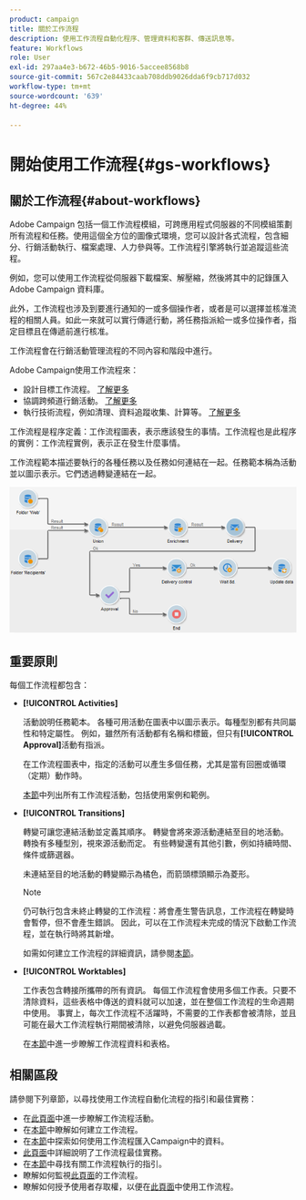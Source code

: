 ```yaml
---
product: campaign
title: 關於工作流程
description: 使用工作流程自動化程序、管理資料和客群、傳送訊息等。
feature: Workflows
role: User
exl-id: 297aa4e3-b672-46b5-9016-5accee8568b8
source-git-commit: 567c2e84433caab708ddb9026dda6f9cb717d032
workflow-type: tm+mt
source-wordcount: '639'
ht-degree: 44%

---
```


# 開始使用工作流程{#gs-workflows}

## 關於工作流程{#about-workflows}

Adobe Campaign 包括一個工作流程模組，可跨應用程式伺服器的不同模組策劃所有流程和任務。使用這個全方位的圖像式環境，您可以設計各式流程，包含細分、行銷活動執行、檔案處理、人力參與等。工作流程引擎將執行並追蹤這些流程。

例如，您可以使用工作流程從伺服器下載檔案、解壓縮，然後將其中的記錄匯入 Adobe Campaign 資料庫。

此外，工作流程也涉及到要進行通知的一或多個操作者，或者是可以選擇並核准流程的相關人員。如此一來就可以實行傳遞行動，將任務指派給一或多位操作者，指定目標且在傳遞前進行核准。

工作流程會在行銷活動管理流程的不同內容和階段中進行。

Adobe Campaign使用工作流程來：

* 設計目標工作流程。 [了解更多](#targeting-workflows)
* 協調跨頻道行銷活動。 [了解更多](#campaign-workflows)
* 執行技術流程，例如清理、資料追蹤收集、計算等。 [了解更多](#technical-workflows)

工作流程是程序定義：工作流程圖表，表示應該發生的事情。工作流程也是此程序的實例：工作流程實例，表示正在發生什麼事情。

工作流程範本描述要執行的各種任務以及任務如何連結在一起。任務範本稱為活動並以圖示表示。它們透過轉變連結在一起。

![](assets/example1.png)

## 重要原則

每個工作流程都包含：

* **[!UICONTROL Activities]**

  活動說明任務範本。 各種可用活動在圖表中以圖示表示。每種型別都有共同屬性和特定屬性。 例如，雖然所有活動都有名稱和標籤，但只有&#x200B;**[!UICONTROL Approval]**&#x200B;活動有指派。

  在工作流程圖表中，指定的活動可以產生多個任務，尤其是當有回圈或循環（定期）動作時。

  [本節](activities.md)中列出所有工作流程活動，包括使用案例和範例。

* **[!UICONTROL Transitions]**

  轉變可讓您連結活動並定義其順序。 轉變會將來源活動連結至目的地活動。 轉換有多種型別，視來源活動而定。 有些轉變還有其他引數，例如持續時間、條件或篩選器。

  未連結至目的地活動的轉變顯示為橘色，而箭頭標頭顯示為菱形。

  >[!NOTE]
  >
  >仍可執行包含未終止轉變的工作流程：將會產生警告訊息，工作流程在轉變時會暫停，但不會產生錯誤。 因此，可以在工作流程未完成的情況下啟動工作流程，並在執行時將其新增。

  如需如何建立工作流程的詳細資訊，請參閱[本節](build-a-workflow.md)。

* **[!UICONTROL Worktables]**

  工作表包含轉接所攜帶的所有資訊。 每個工作流程會使用多個工作表。只要不清除資料，這些表格中傳送的資料就可以加速，並在整個工作流程的生命週期中使用。 事實上，每次工作流程不活躍時，不需要的工作表都會被清除，並且可能在最大工作流程執行期間被清除，以避免伺服器過載。

  在[本節](use-workflow-data.md)中進一步瞭解工作流程資料和表格。

## 相關區段

請參閱下列章節，以尋找使用工作流程自動化流程的指引和最佳實務：

* 在[此頁面](use-workflow-data.md)中進一步瞭解工作流程活動。
* 在[本節](build-a-workflow.md)中瞭解如何建立工作流程。
* 在[本節](campaign-workflows.md)中探索如何使用工作流程匯入Campaign中的資料。
* [此頁面](workflow-best-practices.md)中詳細說明了工作流程最佳實務。
* 在[本節](start-a-workflow.md)中尋找有關工作流程執行的指引。
* 瞭解如何監視[此頁面](monitor-workflow-execution.md)的工作流程。
* 瞭解如何授予使用者存取權，以便在[此頁面](managing-rights.md)中使用工作流程。
